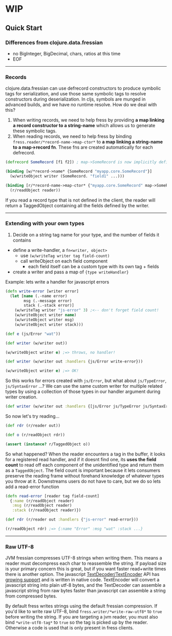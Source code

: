 
# WIP

## Quick Start

### Differences from clojure.data.fressian
  + no BigInteger, BigDecimal, chars, ratios at this time
  + EOF

<hr>

### Records
clojure.data.fressian can use defrecord constructors to produce symbolic tags for serialization, and use those same symbolic tags to resolve constructors during deserialization. In cljs, symbols are munged in advanced builds, and we have no runtime resolve. How do we deal with this?

 1. When writing records, we need to help fress by providing __a map linking a record constructor to a string-name__ which allows us to generate these symbolic tags.
 2. When reading records, we need to help fress by binding `fress.reader/*record-name->map-ctor*` to  __a map linking a string-name to a map->record fn__. These fns are created automatically for each defrecord.


``` clojure
(defrecord SomeRecord [f1 f2]) ; map->SomeRecord is now implicitly defined

(binding [w/*record->name* {SomeRecord "myapp.core.SomeRecord"}]
  (w/writeObject writer (SomeRecord. "field1" ...)))

(binding [r/*record-name->map-ctor* {"myapp.core.SomeRecord" map->SomeRecord}]
  (r/readObject reader))
```

If you read a record type that is not defined in the client, the reader will return a TaggedObject containing all the fields defined by the writer.

<hr>

### Extending with your own types
  1. Decide on a string tag name for your type, and the number of fields it contains
  + define a write-handler, a `fn<writer, object>`
    + use `(w/writeTag writer tag field-count)`
    + call writeObject on each field component
      + each field itself can be a custom type with its own tag + fields
  + create a writer and pass a map of `{type writeHandler}`


Example: lets write a handler for javascript errors

``` clojure
(defn write-error [writer error]
  (let [name (.-name error)
        msg (.-message error)
        stack (.-stack error)]
    (w/writeTag writer "js-error" 3) ;<-- don't forget field count!
    (w/writeObject writer name)
    (w/writeObject writer msg)
    (w/writeObject writer stack)))

(def e (js/Error "wat"))

(def writer (w/writer out))

(w/writeObject writer e) ;=> throws, no handler!

(def writer (w/writer out :handlers {js/Error write-error}))

(w/writeObject writer e) ;=> OK!
```
So this works for errors created with `js/Error`, but what about `js/TypeError`, `js/SyntaxError` ...? We can use the same custom writer for multiple related types by using a collection of those types in our handler argument during writer creation.

```clojure
(def writer (w/writer out :handlers {[js/Error js/TypeError js/SyntaxError]  write-error}))
```

So now let's try reading...

```clojure
(def rdr (r/reader out))

(def o (r/readObject rdr))

(assert (instance? r/TaggedObject o))
```

So what happened? When the reader encounters a tag in the buffer, it looks for a registered read handler, and if it doesnt find one, its **uses the field count** to read off each component of the unidentified type and return them as a `TaggedObject`. The field count is important because it lets consumers preserve the reading frame without forehand knowledge of whatever types you throw at it. Downstreams users do not have to care, but we do so lets add a read-error function

```clojure
(defn read-error [reader tag field-count]
  {:name (r/readObject reader)
   :msg (r/readObject reader)
   :stack (r/readObject reader)})

(def rdr (r/reader out :handlers {"js-error" read-error}))

(r/readObject rdr) ;=> {:name "Error" :msg "wat" :stack ...}

```

<hr>

### Raw UTF-8

JVM fressian compresses UTF-8 strings when writing them. This means a reader must decompress each char to reassemble the string. If payload size is your primary concern this is great, but if you want faster read+write times there is another option. The javascript [TextDecoder/TextEncoder][1] API has [growing support][2] and is written in native code. TextEncoder will convert a javascript string into plain utf-8 bytes, and the TextDecoder can assemble a javascript string from raw bytes faster than javascript can assemble a string from compressed bytes.

By default fress writes strings using the default fressian compression. If you'd like to write raw UTF-8, bind  `fress.writer/*write-raw-utf8*` to `true` before writing the string. If you are targeting a jvm reader, you must also bind `*write-utf8-tag*` to `true` so the tag is picked up by the reader. Otherwise a code is used that is only present in fress clients.





[1]: https://developer.mozilla.org/en-US/docs/Web/API/TextDecoder
[2]: https://caniuse.com/#feat=textencoder